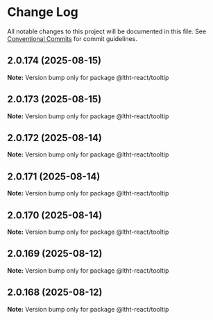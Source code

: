 # Change Log

All notable changes to this project will be documented in this file.
See [Conventional Commits](https://conventionalcommits.org) for commit guidelines.

## 2.0.174 (2025-08-15)

**Note:** Version bump only for package @ltht-react/tooltip

## 2.0.173 (2025-08-15)

**Note:** Version bump only for package @ltht-react/tooltip

## 2.0.172 (2025-08-14)

**Note:** Version bump only for package @ltht-react/tooltip

## 2.0.171 (2025-08-14)

**Note:** Version bump only for package @ltht-react/tooltip

## 2.0.170 (2025-08-14)

**Note:** Version bump only for package @ltht-react/tooltip

## 2.0.169 (2025-08-12)

**Note:** Version bump only for package @ltht-react/tooltip

## 2.0.168 (2025-08-12)

**Note:** Version bump only for package @ltht-react/tooltip
